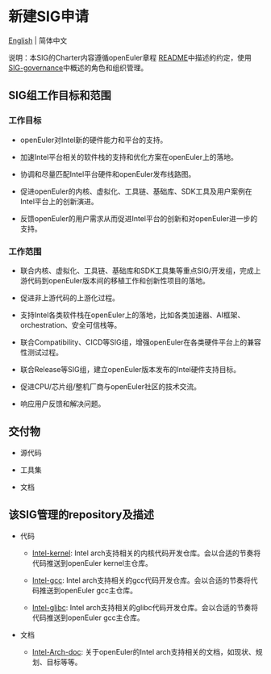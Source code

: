 
# 新建SIG申请
[English](./sig-Intel-Arch.md) | 简体中文


说明：本SIG的Charter内容遵循openEuler章程 [README](/zh/governance/README.md)中描述的约定，使用[SIG-governance](/zh/technical-committee/governance/SIG-governance.md)中概述的角色和组织管理。

## SIG组工作目标和范围

### 工作目标

- openEuler对Intel新的硬件能力和平台的支持。

- 加速Intel平台相关的软件栈的支持和优化方案在openEuler上的落地。

- 协调和尽量匹配Intel平台硬件和openEuler发布线路图。

- 促进openEuler的内核、虚拟化、工具链、基础库、SDK工具及用户案例在Intel平台上的创新演进。

- 反馈openEuler的用户需求从而促进Intel平台的创新和对openEuler进一步的支持。

### 工作范围

- 联合内核、虚拟化、工具链、基础库和SDK工具集等重点SIG/开发组，完成上游代码到openEuler版本间的移植工作和创新性项目的落地。

- 促进非上游代码的上游化过程。

- 支持Intel各类软件栈在openEuler上的落地，比如各类加速器、AI框架、orchestration、安全可信栈等。

- 联合Compatibility、CICD等SIG组，增强openEuler在各类硬件平台上的兼容性测试过程。

- 联合Release等SIG组，建立openEuler版本发布的Intel硬件支持目标。

- 促进CPU/芯片组/整机厂商与openEuler社区的技术交流。

- 响应用户反馈和解决问题。

## 交付物

- 源代码

- 工具集

- 文档

## 该SIG管理的repository及描述

- 代码
  - [Intel-kernel](https://gitee.com/openeuler/Intel-kernel): Intel arch支持相关的内核代码开发仓库。会以合适的节奏将代码推送到openEuler kernel主仓库。

  - [Intel-gcc](https://gitee.com/openeuler/Intel-gcc): Intel arch支持相关的gcc代码开发仓库。会以合适的节奏将代码推送到openEuler gcc主仓库。

  - [Intel-glibc](https://gitee.com/openeuler/Intel-glibc): Intel arch支持相关的glibc代码开发仓库。会以合适的节奏将代码推送到openEuler gcc主仓库。

- 文档
  - [Intel-Arch-doc](https://gitee.com/openeuler/Intel-Arch-doc): 关于openEuler的Intel arch支持相关的文档，如现状、规划、目标等等。
